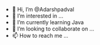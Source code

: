 - 👋 Hi, I’m @Adarshpadval
- 👀 I’m interested in ...
- 🌱 I’m currently learning Java
- 💞️ I’m looking to collaborate on ...
- 📫 How to reach me ...

<!---
Adarshpadval/Adarshpadval is a ✨ special ✨ repository because its `README.md` (this file) appears on your GitHub profile.
You can click the Preview link to take a look at your changes.
--->
